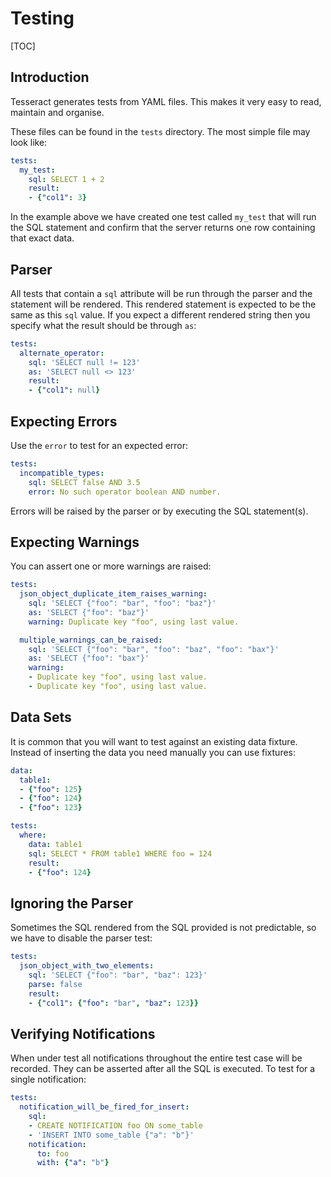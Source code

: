 Testing
=======

[TOC]


Introduction
------------

Tesseract generates tests from YAML files. This makes it very easy to read,
maintain and organise.

These files can be found in the `tests` directory. The most simple file may look
like:

```yml
tests:
  my_test:
    sql: SELECT 1 + 2
    result:
    - {"col1": 3}
```

In the example above we have created one test called `my_test` that will run the
SQL statement and confirm that the server returns one row containing that exact
data.

Parser
------

All tests that contain a `sql` attribute will be run through the parser and the
statement will be rendered. This rendered statement is expected to be the same
as this `sql` value. If you expect a different rendered string then you specify
what the result should be through `as`:

```yml
tests:
  alternate_operator:
    sql: 'SELECT null != 123'
    as: 'SELECT null <> 123'
    result:
    - {"col1": null}
```

Expecting Errors
----------------

Use the `error` to test for an expected error:

```yml
tests:
  incompatible_types:
    sql: SELECT false AND 3.5
    error: No such operator boolean AND number.
```

Errors will be raised by the parser or by executing the SQL statement(s).

Expecting Warnings
------------------

You can assert one or more warnings are raised:

```yml
tests:
  json_object_duplicate_item_raises_warning:
    sql: 'SELECT {"foo": "bar", "foo": "baz"}'
    as: 'SELECT {"foo": "baz"}'
    warning: Duplicate key "foo", using last value.

  multiple_warnings_can_be_raised:
    sql: 'SELECT {"foo": "bar", "foo": "baz", "foo": "bax"}'
    as: 'SELECT {"foo": "bax"}'
    warning:
    - Duplicate key "foo", using last value.
    - Duplicate key "foo", using last value.
```

Data Sets
---------

It is common that you will want to test against an existing data fixture.
Instead of inserting the data you need manually you can use fixtures:

```yml
data:
  table1:
  - {"foo": 125}
  - {"foo": 124}
  - {"foo": 123}

tests:
  where:
    data: table1
    sql: SELECT * FROM table1 WHERE foo = 124
    result:
    - {"foo": 124}
```

Ignoring the Parser
-------------------

Sometimes the SQL rendered from the SQL provided is not predictable, so we have
to disable the parser test:

```yml
tests:
  json_object_with_two_elements:
    sql: 'SELECT {"foo": "bar", "baz": 123}'
    parse: false
    result:
    - {"col1": {"foo": "bar", "baz": 123}}
```


Verifying Notifications
-----------------------

When under test all notifications throughout the entire test case will be
recorded. They can be asserted after all the SQL is executed. To test for a
single notification:

```yml
tests:
  notification_will_be_fired_for_insert:
    sql:
    - CREATE NOTIFICATION foo ON some_table
    - 'INSERT INTO some_table {"a": "b"}'
    notification:
      to: foo
      with: {"a": "b"}
```
